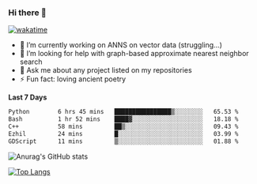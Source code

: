 ### Hi there 👋

[![wakatime](https://wakatime.com/badge/user/8906da98-c623-4aff-ac00-99cb42e09b38.svg)](https://wakatime.com/@8906da98-c623-4aff-ac00-99cb42e09b38)

- 🔭 I’m currently working on ANNS on vector data (struggling...)
- 🤔 I’m looking for help with graph-based approximate nearest neighbor search
- 💬 Ask me about any project listed on my repositories
- ⚡ Fun fact: loving ancient poetry


**Last 7 Days**
<!--START_SECTION:waka-->

```txt
Python        6 hrs 45 mins   ████████████████▒░░░░░░░░   65.53 %
Bash          1 hr 52 mins    ████▓░░░░░░░░░░░░░░░░░░░░   18.18 %
C++           58 mins         ██▒░░░░░░░░░░░░░░░░░░░░░░   09.43 %
Ezhil         24 mins         █░░░░░░░░░░░░░░░░░░░░░░░░   03.99 %
GDScript      11 mins         ▒░░░░░░░░░░░░░░░░░░░░░░░░   01.88 %
```

<!--END_SECTION:waka-->

![Anurag's GitHub stats](https://github-readme-stats.vercel.app/api?username=matchyc&count_private=true&show_icons=true&theme=vue)

[![Top Langs](https://github-readme-stats.vercel.app/api/top-langs/?username=matchyc&langs_count=4&&hide=perl,raku,html,javascript,shell,roff,prolog)](https://github.com/anuraghazra/github-readme-stats)
